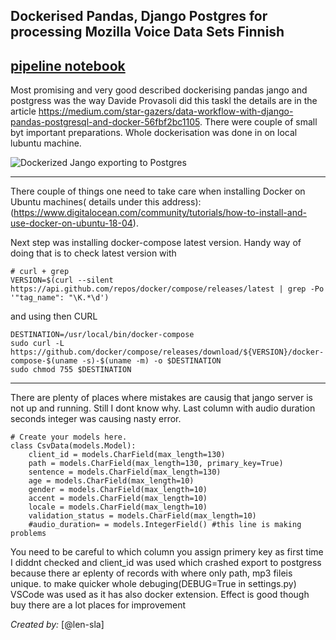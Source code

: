 

## Dockerised Pandas, Django Postgres for processing Mozilla Voice Data Sets Finnish
 [pipeline notebook](pipeline_Finish_Post_SQL.ipynb)
---


Most promising and very good described dockerising pandas jango and postgress was the way Davide Provasoli did this taskl the details are in the article https://medium.com/star-gazers/data-workflow-with-django-pandas-postgresql-and-docker-56fbf2bc1105. There were couple of small byt important preparations. Whole dockerisation was done in on local lubuntu machine.

![Dockerized Jango exporting to Postgres ](docker-jango-postgres.gif)
 


---


There couple of things one need to take care when installing Docker on Ubuntu machines( details under this address): (https://www.digitalocean.com/community/tutorials/how-to-install-and-use-docker-on-ubuntu-18-04).

Next step was installing docker-compose latest version.
Handy way of doing that is to check latest version with 



```
# curl + grep
VERSION=$(curl --silent https://api.github.com/repos/docker/compose/releases/latest | grep -Po '"tag_name": "\K.*\d')
```
and using then CURL



```
DESTINATION=/usr/local/bin/docker-compose
sudo curl -L https://github.com/docker/compose/releases/download/${VERSION}/docker-compose-$(uname -s)-$(uname -m) -o $DESTINATION
sudo chmod 755 $DESTINATION

```





---
There are plenty of places where mistakes are causig that jango server 
is not up and running. Still I dont know why. Last column with audio duration seconds integer was causing nasty error. 





```
# Create your models here.
class CsvData(models.Model):
    client_id = models.CharField(max_length=130)
    path = models.CharField(max_length=130, primary_key=True)
    sentence = models.CharField(max_length=130)
    age = models.CharField(max_length=10)
    gender = models.CharField(max_length=10)
    accent = models.CharField(max_length=10)
    locale = models.CharField(max_length=10)
    validation_status = models.CharField(max_length=10)
    #audio_duration= = models.IntegerField() #this line is making problems
```

You need to be careful to which column you assign primery key as first time I diddnt checked and client_id was used which crashed export to postgress because there ar eplenty of records with where only path, mp3 fileis unique.
to make quicker whole debuging(DEBUG=True in settings.py) VSCode was used as it has also docker extension. Effect is good though buy there are a lot places for improvement


_Created by:_ [@len-sla]

